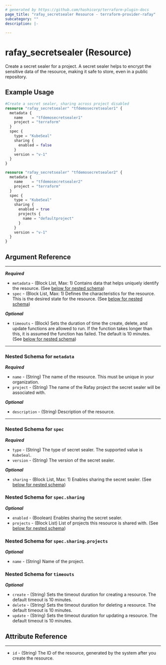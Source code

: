```yaml
---
# generated by https://github.com/hashicorp/terraform-plugin-docs
page_title: "rafay_secretsealer Resource - terraform-provider-rafay"
subcategory: ""
description: |-
  
---
```


# rafay_secretsealer (Resource)

Create a secret sealer for a project. A secret sealer helps to encrypt the sensitive data of the resource, making it safe to store, even in a public repository.

## Example Usage

```terraform
#Create a secret sealer, sharing across project disabled
resource "rafay_secretsealer" "tfdemosecretsealer1" {
  metadata {
    name    = "tfdemosecretsealer1"
    project = "terraform"
  }
  spec {
    type = "KubeSeal"
    sharing {
      enabled = false
    }
    version = "v-1"
  }
}

resource "rafay_secretsealer" "tfdemosecretsealer2" {
  metadata {
    name    = "tfdemosecretsealer2"
    project = "terraform"
  }
  spec {
    type = "KubeSeal"
    sharing {
      enabled = true
      projects {
        name = "defaultproject"
      }
    }
    version = "v-1"
  }
}
```

## Argument Reference

---
***Required***

- `metadata` - (Block List, Max: 1) Contains data that helps uniquely identify the resource. (See [below for nested schema](#nestedblock--metadata))
- `spec` - (Block List, Max: 1) Defines the characteristics for the resource. This is the desired state for the resource. (See [below for nested schema](#nestedblock--spec))

***Optional***

- `timeouts` - (Block) Sets the duration of time the create, delete, and update functions are allowed to run. If the function takes longer than this, it is assumed the function has failed. The default is 10 minutes. (See [below for nested schema](#nestedblock--timeouts))

---

<a id="nestedblock--metadata"></a>

### Nested Schema for `metadata`

***Required***

- `name` - (String) The name of the resource. This must be unique in your organization.
- `project` - (String) The name of the Rafay project the secret sealer will be associated with.

***Optional***

- `description` - (String) Description of the resource.

---

<a id="nestedblock--spec"></a>

### Nested Schema for `spec`

***Required***

- `type` - (String) The type of secret sealer. The supported value is `KubeSeal`.
- `version` - (String) The version of the secret sealer.

***Optional***

- `sharing` - (Block List, Max: 1) Enables sharing the secret sealer. (See [below for nested schema](#nestedblock--spec--sharing))

<a id="nestedblock--spec--sharing"></a>

### Nested Schema for `spec.sharing`

***Optional***

- `enabled` - (Boolean) Enables sharing the secret sealer.
- `projects` - (Block List) List of projects this resource is shared with. (See [below for nested schema](#nestedblock--spec--sharing--projects))

<a id="nestedblock--spec--sharing--projects"></a>

### Nested Schema for `spec.sharing.projects`

***Optional***

- `name` - (String) Name of the project.

<a id="nestedblock--timeouts"></a>

### Nested Schema for `timeouts`

***Optional***

- `create` - (String) Sets the timeout duration for creating a resource. The default timeout is 10 minutes.
- `delete` - (String) Sets the timeout duration for deleting a resource. The default timeout is 10 minutes.
- `update` - (String) Sets the timeout duration for updating a resource. The default timeout is 10 minutes.

## Attribute Reference

---

- `id` - (String) The ID of the resource, generated by the system after you create the resource.
